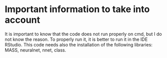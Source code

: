 # Important information to take into account
It is important to know that the code does not run properly on cmd, but I do not know the reason. To properly run it, it is better to run it in the IDE RStudio.
This code needs also the installation of the following libraries: MASS, neuralnet, nnet, class.